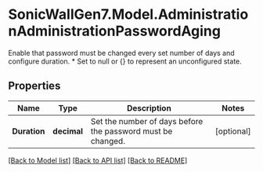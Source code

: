 # SonicWallGen7.Model.AdministrationAdministrationPasswordAging
Enable that password must be changed every set number of days and configure duration. * Set to null or {} to represent  an unconfigured state.

## Properties

Name | Type | Description | Notes
------------ | ------------- | ------------- | -------------
**Duration** | **decimal** | Set the number of days before the password must be changed. | [optional] 

[[Back to Model list]](../README.md#documentation-for-models) [[Back to API list]](../README.md#documentation-for-api-endpoints) [[Back to README]](../README.md)

